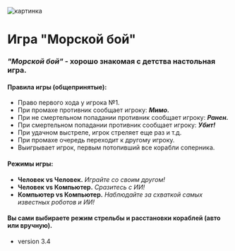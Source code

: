 ![картинка](https://encrypted-tbn0.gstatic.com/images?q=tbn:ANd9GcQdWgxAzZ5jj_b2YrVx3UBLma-FjnNmwgLPKA&usqp=CAU)
# Игра "Морской бой"

### ***"Морской бой"*** - хорошо знакомая с детства настольная игра.

#### Правила игры (общепринятые):

 * Право первого хода у игрока №1.
 * При промахе противник сообщает игроку: ***Мимо.***
 * При не смертельном попадании противник сообщает игроку: ***Ранен.***
 * При смертельном попадании противник сообщает игроку: ***Убит!***
 * При удачном выстреле, игрок стреляет еще раз и т.д.
 * При промахе очередь переходит к другому игроку.
 * Выигрывает игрок, первым потопивший все корабли соперника.
 
#### Режимы игры:
 * **Человек vs Человек.** *Играйте со своим другом!*
 * **Человек vs Компьютер.** *Сразитесь с ИИ!*
 * **Компьютер vs Компьютер.** *Наблюдайте за схваткой самых известных роботов и ИИ!*
 
#### Вы сами выбираете режим стрельбы и расстановки кораблей (авто или вручную).



 * version 3.4
